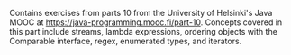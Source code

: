 Contains exercises from parts 10 from the University of Helsinki's Java MOOC at https://java-programming.mooc.fi/part-10. Concepts covered
in this part include streams, lambda expressions, ordering objects with the Comparable interface, regex, enumerated types, and iterators.
